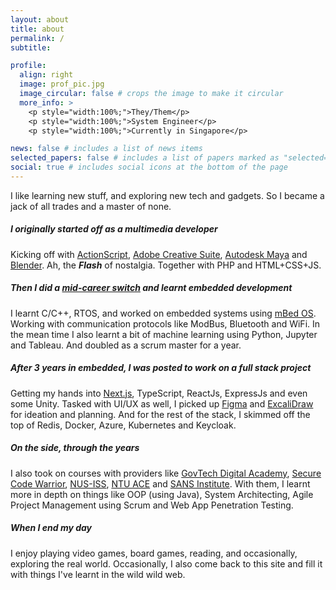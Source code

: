 ```yaml
---
layout: about
title: about
permalink: /
subtitle:

profile:
  align: right
  image: prof_pic.jpg
  image_circular: false # crops the image to make it circular
  more_info: >
    <p style="width:100%;">They/Them</p>
    <p style="width:100%;">System Engineer</p>
    <p style="width:100%;">Currently in Singapore</p>

news: false # includes a list of news items
selected_papers: false # includes a list of papers marked as "selected={true}"
social: true # includes social icons at the bottom of the page
---
```


I like learning new stuff, and exploring new tech and gadgets. So I became a jack of all trades and a master of none.

##### I originally started off as a multimedia developer

Kicking off with [ActionScript](https://en.wikipedia.org/wiki/ActionScript), [Adobe Creative Suite](https://en.wikipedia.org/wiki/Adobe_Creative_Suite), [Autodesk Maya](https://www.autodesk.com/sg/products/maya/overview) and [Blender](https://www.blender.org/). Ah, the ***Flash*** of nostalgia. Together with PHP and HTML+CSS+JS.

##### Then I did a [mid-career switch](https://www.digipen.edu.sg/showcase/news/from-web-administrator-to-embedded-software-engineer) and learnt embedded development

I learnt C/C++, RTOS, and worked on embedded systems using [mBed OS](https://os.mbed.com/mbed-os/). Working with communication protocols like ModBus, Bluetooth and WiFi. In the mean time I also learnt a bit of machine learning using Python, Jupyter and Tableau. And doubled as a scrum master for a year.

##### After 3 years in embedded, I was posted to work on a full stack project

Getting my hands into [Next.js](https://nextjs.org/), TypeScript, ReactJs, ExpressJs and even some Unity. Tasked with UI/UX as well, I picked up [Figma](https://www.figma.com/) and [ExcaliDraw](https://excalidraw.com/) for ideation and planning. And for the rest of the stack, I skimmed off the top of Redis, Docker, Azure, Kubernetes and Keycloak.

##### On the side, through the years

I also took on courses with providers like [GovTech Digital Academy](https://www.thedigitalacademy.tech.gov.sg/), [Secure Code Warrior](https://www.securecodewarrior.com/), [NUS-ISS](https://www.iss.nus.edu.sg/), [NTU ACE](https://www.ntu.edu.sg/business/ugadmission/undergraduate-programmes/nbs-academy-for-career-excellence) and [SANS Institute](https://www.sans.org/). With them, I learnt more in depth on things like OOP (using Java), System Architecting, Agile Project Management using Scrum and Web App Penetration Testing.

##### When I end my day

I enjoy playing video games, board games, reading, and occasionally, exploring the real world. Occasionally, I also come back to this site and fill it with things I've learnt in the wild wild web.
